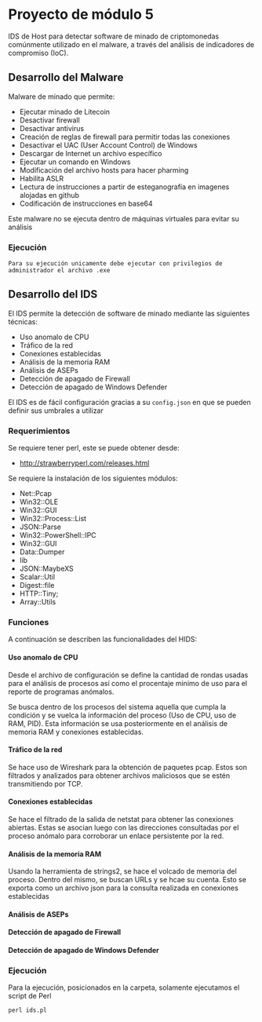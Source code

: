 # Proyecto de módulo 5
IDS de Host para detectar software de minado de criptomonedas comúnmente utilizado en el malware, a través del análisis de indicadores de compromiso (IoC).

## Desarrollo del Malware
Malware de minado que permite:
+ Ejecutar minado de Litecoin
+ Desactivar firewall
+ Desactivar antivirus
+ Creación de reglas de firewall para permitir todas las conexiones 
+ Desactivar el UAC (User Account Control) de Windows 
+ Descargar de Internet un archivo específico 
+ Ejecutar un comando en Windows 
+ Modificación del archivo hosts para hacer pharming 
+ Habilita ASLR
+ Lectura de instrucciones a partir de esteganografía en imagenes alojadas en github
+ Codificación de instrucciones en base64

Este malware no se ejecuta dentro de máquinas virtuales para evitar su análisis

### Ejecución
```
Para su ejecución unicamente debe ejecutar con privilegios de administrador el archivo .exe
```

## Desarrollo del IDS
El IDS permite la detección de software de minado mediante las siguientes técnicas:
+ Uso anomalo de CPU
+ Tráfico de la red
+ Conexiones establecidas
+ Análisis de la memoria RAM
+ Análisis de ASEPs
+ Detección de apagado de Firewall
+ Detección de apagado de Windows Defender

El IDS es de fácil configuración gracias a su `config.json` en que se pueden definir sus umbrales a utilizar

### Requerimientos
Se requiere tener perl, este se puede obtener desde:
+ http://strawberryperl.com/releases.html

Se requiere la instalación de los siguientes módulos:
+ Net::Pcap
+ Win32::OLE
+ Win32::GUI
+ Win32::Process::List
+ JSON::Parse
+ Win32::PowerShell::IPC
+ Win32::GUI
+ Data::Dumper
+ lib
+ JSON::MaybeXS
+ Scalar::Util
+ Digest::file
+ HTTP::Tiny;
+ Array::Utils

### Funciones
A continuación se describen las funcionalidades del HIDS:

#### Uso anomalo de CPU
Desde el archivo de configuración se define la cantidad de rondas usadas para el análisis de procesos así como el procentaje minimo de uso para el reporte de programas anómalos. 

Se busca dentro de los procesos del sistema aquella que cumpla la condición y se vuelca la información del proceso (Uso de CPU, uso de RAM, PID). Esta información se usa posteriormente en el análisis de memoria RAM y conexiones establecidas.

#### Tráfico de la red
Se hace uso de Wireshark para la obtención de paquetes pcap. Estos son filtrados y analizados para obtener archivos maliciosos que se estén transmitiendo por TCP.

#### Conexiones establecidas
Se hace el filtrado de la salida de netstat para obtener las conexiones abiertas. Estas se asocian luego con las direcciones consultadas por el proceso anómalo para corroborar un enlace persistente por la red.

#### Análisis de la memoria RAM
Usando la herramienta de strings2, se hace el volcado de memoria del proceso. Dentro del mismo, se buscan URLs y se hcae su cuenta. Esto se exporta como un archivo json para la consulta realizada en conexiones establecidas


#### Análisis de ASEPs


#### Detección de apagado de Firewall


#### Detección de apagado de Windows Defender


### Ejecución
Para la ejecución, posicionados en la carpeta, solamente ejecutamos el script de Perl

```
perl ids.pl
```